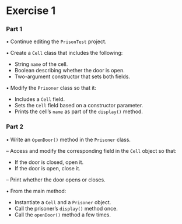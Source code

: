 # Exercise 1
### Part 1
• Continue editing the `PrisonTest` project.

• Create a `Cell` class that includes the following:
- String `name` of the cell.
- Boolean describing whether the door is open.
- Two-argument constructor that sets both fields.

• Modify the `Prisoner` class so that it:
- Includes a `Cell` field.
- Sets the `Cell` field based on a constructor parameter.
- Prints the cell’s `name` as part of the `display()` method.
### Part 2
• Write an o`penDoor()` method in the `Prisoner` class.

– Access and modify the corresponding field in the `Cell` object so that:
- If the door is closed, open it.
- If the door is open, close it.

– Print whether the door opens or closes.

• From the main method:
- Instantiate a `Cell` and a `Prisoner` object.
- Call the prisoner’s `display()` method once.
- Call the `openDoor()` method a few times.